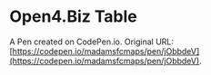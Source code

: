 # Open4.Biz Table

A Pen created on CodePen.io. Original URL: [https://codepen.io/madamsfcmaps/pen/jObbdeV](https://codepen.io/madamsfcmaps/pen/jObbdeV).


